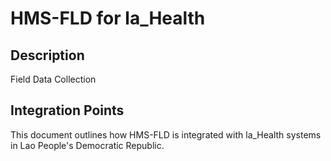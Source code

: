 # HMS-FLD for la_Health

## Description

Field Data Collection

## Integration Points

This document outlines how HMS-FLD is integrated with la_Health systems in Lao People's Democratic Republic.
